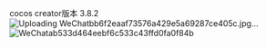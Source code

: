 cocos creator版本 3.8.2
![Uploading WeChatbb6f2eaaf73576a429e5a69287ce405c.jpg…]()
![WeChatab533d464eebf6c533c43ffd0fa0f84b](https://github.com/longbow1998/Aircraft-war/assets/72058329/c2e79270-6e50-4ab3-a093-f50352234ca1)

